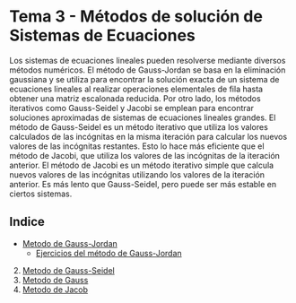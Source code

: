 # Tema 3 - Métodos de solución de Sistemas de Ecuaciones

Los sistemas de ecuaciones lineales pueden resolverse mediante diversos métodos numéricos. El método de Gauss-Jordan se basa en la eliminación gaussiana y se utiliza para encontrar la solución exacta de un sistema de ecuaciones lineales al realizar operaciones elementales de fila hasta obtener una matriz escalonada reducida. Por otro lado, los métodos iterativos como Gauss-Seidel y Jacobi se emplean para encontrar soluciones aproximadas de sistemas de ecuaciones lineales grandes.
El método de Gauss-Seidel es un método iterativo que utiliza los valores calculados de las incógnitas en la misma iteración para calcular los nuevos valores de las incógnitas restantes. Esto lo hace más eficiente que el método de Jacobi, que utiliza los valores de las incógnitas de la iteración anterior.
El método de Jacobi es un método iterativo simple que calcula nuevos valores de las incógnitas utilizando los valores de la iteración anterior. Es más lento que Gauss-Seidel, pero puede ser más estable en ciertos sistemas.

## Indice
- [Metodo de Gauss-Jordan](Gauss_Jordan/Gauss_Jordan.md)
  - [Ejercicios del método de Gauss-Jordan](Gauss_Jordan/Codigos)
   
2. [Metodo de Gauss-Seidel](Gauss_Seidel/Gauss_Seidel.md)
3. [Metodo de Gauss](Gauss_Simple/Gauss_Simple.md)
4. [Metodo de Jacob](Jacob/Jacob.md)
